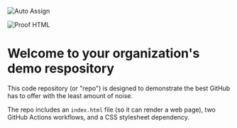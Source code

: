 ![Auto Assign](https://github.com/kmrwinz/demo-repository/actions/workflows/auto-assign.yml/badge.svg)

![Proof HTML](https://github.com/kmrwinz/demo-repository/actions/workflows/proof-html.yml/badge.svg)

# Welcome to your organization's demo respository
This code repository (or "repo") is designed to demonstrate the best GitHub has to offer with the least amount of noise.

The repo includes an `index.html` file (so it can render a web page), two GitHub Actions workflows, and a CSS stylesheet dependency.
